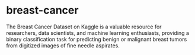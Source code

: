 # breast-cancer
The Breast Cancer Dataset on Kaggle is a valuable resource for researchers, data scientists, and machine learning enthusiasts, providing a binary classification task for predicting benign or malignant breast tumors from digitized images of fine needle aspirates.

